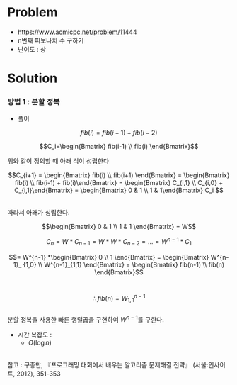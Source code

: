 # Problem
* https://www.acmicpc.net/problem/11444
* n번째 피보나치 수 구하기
* 난이도 : 상

# Solution

### 방법 1 : 분할 정복
* 풀이

$$fib(i)=fib(i-1)+fib(i-2)$$   

$$C_i=\begin{Bmatrix} fib(i-1) \\ 
fib(i) \end{Bmatrix}$$   

위와 같이 정의할 때 아래 식이 성립한다   

$$C_{i+1} = \begin{Bmatrix} fib(i) \\ 
fib(i+1) \end{Bmatrix} = \begin{Bmatrix} fib(i) \\ 
fib(i-1) + fib(i)\end{Bmatrix} = \begin{Bmatrix} C_{i,1} \\ 
C_{i,0} + C_{i,1}\end{Bmatrix} = \begin{Bmatrix} 0 & 1 \\ 
1 & 1\end{Bmatrix} C_i $$   

&nbsp;   
따라서 아래가 성립한다.   


$$\begin{Bmatrix} 0 & 1 \\ 
1 & 1 \end{Bmatrix} = W$$   

$$C_n=W* C_{n-1}=W* W*C_{n-2}=...=W^{n-1}*C_1$$

$$= W^{n-1} *\begin{Bmatrix} 0 \\ 
1 \end{Bmatrix} = \begin{Bmatrix} W^{n-1}_ {1,0} \\ 
W^{n-1}_{1,1} \end{Bmatrix} = \begin{Bmatrix} fib(n-1) \\ 
fib(n) \end{Bmatrix}$$   

&nbsp;   
$$\therefore fib(n) = W^{n-1}_{1,1}$$
&nbsp;   
분할 정복을 사용한 빠른 행렬곱을 구현하여 $W^{n-1}$를 구한다.

* 시간 복잡도 :
  * $O(\log n)$
<br></br>

참고 : 구종만, 『프로그래밍 대회에서 배우는 알고리즘 문제해결 전략』 (서울:인사이트, 2012), 351-353
